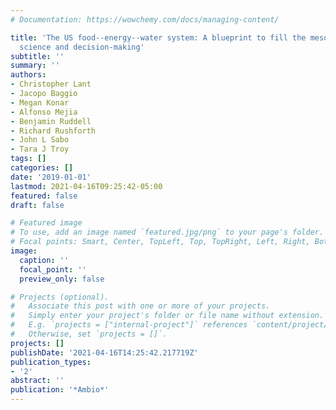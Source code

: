 ```yaml
---
# Documentation: https://wowchemy.com/docs/managing-content/

title: 'The US food--energy--water system: A blueprint to fill the mesoscale gap for
  science and decision-making'
subtitle: ''
summary: ''
authors:
- Christopher Lant
- Jacopo Baggio
- Megan Konar
- Alfonso Mejia
- Benjamin Ruddell
- Richard Rushforth
- John L Sabo
- Tara J Troy
tags: []
categories: []
date: '2019-01-01'
lastmod: 2021-04-16T09:25:42-05:00
featured: false
draft: false

# Featured image
# To use, add an image named `featured.jpg/png` to your page's folder.
# Focal points: Smart, Center, TopLeft, Top, TopRight, Left, Right, BottomLeft, Bottom, BottomRight.
image:
  caption: ''
  focal_point: ''
  preview_only: false

# Projects (optional).
#   Associate this post with one or more of your projects.
#   Simply enter your project's folder or file name without extension.
#   E.g. `projects = ["internal-project"]` references `content/project/deep-learning/index.md`.
#   Otherwise, set `projects = []`.
projects: []
publishDate: '2021-04-16T14:25:42.217719Z'
publication_types:
- '2'
abstract: ''
publication: '*Ambio*'
---
```

